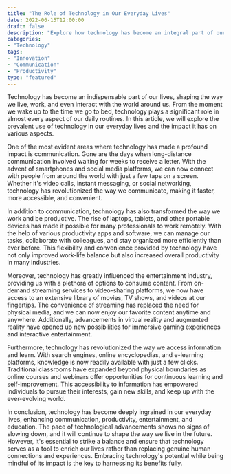 ```yaml
---
title: "The Role of Technology in Our Everyday Lives"
date: 2022-06-15T12:00:00
draft: false
description: "Explore how technology has become an integral part of our daily routines and the impact it has on various aspects of our lives."
categories: 
- "Technology"
tags: 
- "Innovation"
- "Communication"
- "Productivity"
type: "featured"
---
```


Technology has become an indispensable part of our lives, shaping the way we live, work, and even interact with the world around us. From the moment we wake up to the time we go to bed, technology plays a significant role in almost every aspect of our daily routines. In this article, we will explore the prevalent use of technology in our everyday lives and the impact it has on various aspects.

One of the most evident areas where technology has made a profound impact is communication. Gone are the days when long-distance communication involved waiting for weeks to receive a letter. With the advent of smartphones and social media platforms, we can now connect with people from around the world with just a few taps on a screen. Whether it's video calls, instant messaging, or social networking, technology has revolutionized the way we communicate, making it faster, more accessible, and convenient.

In addition to communication, technology has also transformed the way we work and be productive. The rise of laptops, tablets, and other portable devices has made it possible for many professionals to work remotely. With the help of various productivity apps and software, we can manage our tasks, collaborate with colleagues, and stay organized more efficiently than ever before. This flexibility and convenience provided by technology have not only improved work-life balance but also increased overall productivity in many industries.

Moreover, technology has greatly influenced the entertainment industry, providing us with a plethora of options to consume content. From on-demand streaming services to video-sharing platforms, we now have access to an extensive library of movies, TV shows, and videos at our fingertips. The convenience of streaming has replaced the need for physical media, and we can now enjoy our favorite content anytime and anywhere. Additionally, advancements in virtual reality and augmented reality have opened up new possibilities for immersive gaming experiences and interactive entertainment.

Furthermore, technology has revolutionized the way we access information and learn. With search engines, online encyclopedias, and e-learning platforms, knowledge is now readily available with just a few clicks. Traditional classrooms have expanded beyond physical boundaries as online courses and webinars offer opportunities for continuous learning and self-improvement. This accessibility to information has empowered individuals to pursue their interests, gain new skills, and keep up with the ever-evolving world.

In conclusion, technology has become deeply ingrained in our everyday lives, enhancing communication, productivity, entertainment, and education. The pace of technological advancements shows no signs of slowing down, and it will continue to shape the way we live in the future. However, it's essential to strike a balance and ensure that technology serves as a tool to enrich our lives rather than replacing genuine human connections and experiences. Embracing technology's potential while being mindful of its impact is the key to harnessing its benefits fully.
